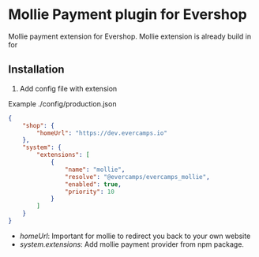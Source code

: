 # Mollie Payment plugin for Evershop

Mollie payment extension for Evershop. Mollie extension is already build in for 

## Installation

1. Add config file with extension

Example ./config/production.json
```json
{
    "shop": {
        "homeUrl": "https://dev.evercamps.io"
    },
    "system": {
        "extensions": [
            {
                "name": "mollie",
                "resolve": "@evercamps/evercamps_mollie",
                "enabled": true,
                "priority": 10
            }
        ]
    }
}
```

- *homeUrl*: Important for mollie to redirect you back to your own website
- *system.extensions*: Add mollie payment provider from npm package.



